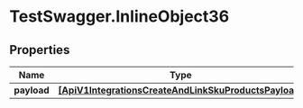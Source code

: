 # TestSwagger.InlineObject36

## Properties

Name | Type | Description | Notes
------------ | ------------- | ------------- | -------------
**payload** | [**[ApiV1IntegrationsCreateAndLinkSkuProductsPayload]**](ApiV1IntegrationsCreateAndLinkSkuProductsPayload.md) |  | [optional] 


